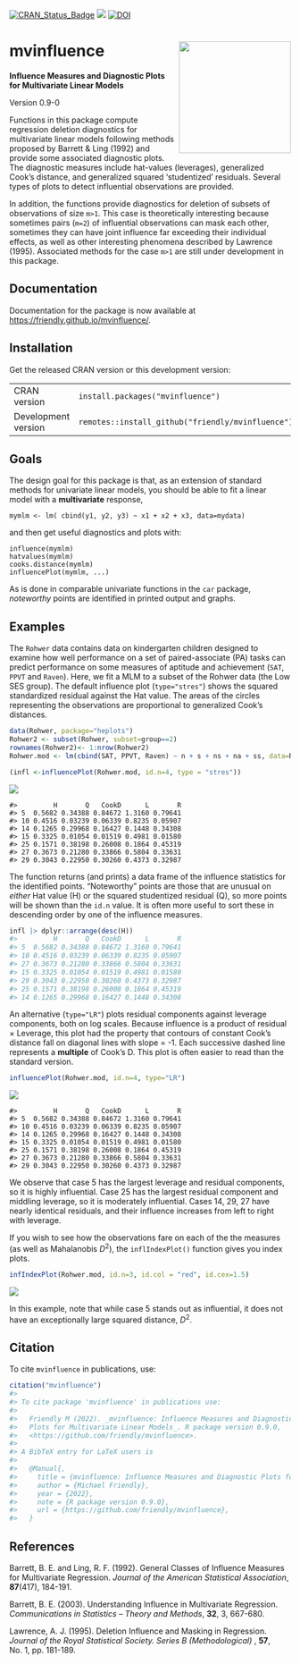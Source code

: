 
<!-- README.md is generated from README.Rmd. Please edit that file and knit again -->

[![CRAN_Status_Badge](http://www.r-pkg.org/badges/version/mvinfluence)](https://cran.r-project.org/package=mvinfluence)
[![](http://cranlogs.r-pkg.org/badges/grand-total/mvinfluence)](https://cran.r-project.org/package=mvinfluence)
[![DOI](https://zenodo.org/badge/128774860.svg)](https://zenodo.org/badge/latestdoi/128774860)

# mvinfluence <img src="man/figures/logo.png" align="right" height="200px" />

**Influence Measures and Diagnostic Plots for Multivariate Linear
Models**

Version 0.9-0

Functions in this package compute regression deletion diagnostics for
multivariate linear models following methods proposed by Barrett & Ling
(1992) and provide some associated diagnostic plots. The diagnostic
measures include hat-values (leverages), generalized Cook’s distance,
and generalized squared ‘studentized’ residuals. Several types of plots
to detect influential observations are provided.

In addition, the functions provide diagnostics for deletion of subsets
of observations of size `m>1`. This case is theoretically interesting
because sometimes pairs (`m=2`) of influential observations can mask
each other, sometimes they can have joint influence far exceeding their
individual effects, as well as other interesting phenomena described by
Lawrence (1995). Associated methods for the case `m>1` are still under
development in this package.

## Documentation

Documentation for the package is now available at
<https://friendly.github.io/mvinfluence/>.

## Installation

Get the released CRAN version or this development version:

|                     |                                                   |
|---------------------|---------------------------------------------------|
| CRAN version        | `install.packages("mvinfluence")`                 |
| Development version | `remotes::install_github("friendly/mvinfluence")` |

## Goals

The design goal for this package is that, as an extension of standard
methods for univariate linear models, you should be able to fit a linear
model with a **multivariate** response,

    mymlm <- lm( cbind(y1, y2, y3) ~ x1 + x2 + x3, data=mydata)

and then get useful diagnostics and plots with:

    influence(mymlm)
    hatvalues(mymlm)
    cooks.distance(mymlm)
    influencePlot(mymlm, ...)  

As is done in comparable univariate functions in the `car` package,
*noteworthy* points are identified in printed output and graphs.

## Examples

The `Rohwer` data contains data on kindergarten children designed to
examine how well performance on a set of paired-associate (PA) tasks can
predict performance on some measures of aptitude and achievement (`SAT`,
`PPVT` and `Raven`). Here, we fit a MLM to a subset of the Rohwer data
(the Low SES group). The default influence plot (`type="stres"`) shows
the squared standardized residual against the Hat value. The areas of
the circles representing the observations are proportional to
generalized Cook’s distances.

``` r
data(Rohwer, package="heplots")
Rohwer2 <- subset(Rohwer, subset=group==2)
rownames(Rohwer2)<- 1:nrow(Rohwer2)
Rohwer.mod <- lm(cbind(SAT, PPVT, Raven) ~ n + s + ns + na + ss, data=Rohwer2)

(infl <-influencePlot(Rohwer.mod, id.n=4, type = "stres"))
```

![](man/figures/README-rohwer1-1.png)<!-- -->

    #>         H       Q   CookD      L       R
    #> 5  0.5682 0.34388 0.84672 1.3160 0.79641
    #> 10 0.4516 0.03239 0.06339 0.8235 0.05907
    #> 14 0.1265 0.29968 0.16427 0.1448 0.34308
    #> 15 0.3325 0.01054 0.01519 0.4981 0.01580
    #> 25 0.1571 0.38198 0.26008 0.1864 0.45319
    #> 27 0.3673 0.21280 0.33866 0.5804 0.33631
    #> 29 0.3043 0.22950 0.30260 0.4373 0.32987

The function returns (and prints) a data frame of the influence
statistics for the identified points. “Noteworthy” points are those that
are unusual on *either* Hat value (H) or the squared studentized
residual (Q), so more points will be shown than the `id.n` value. It is
often more useful to sort these in descending order by one of the
influence measures.

``` r
infl |> dplyr::arrange(desc(H))
#>         H       Q   CookD      L       R
#> 5  0.5682 0.34388 0.84672 1.3160 0.79641
#> 10 0.4516 0.03239 0.06339 0.8235 0.05907
#> 27 0.3673 0.21280 0.33866 0.5804 0.33631
#> 15 0.3325 0.01054 0.01519 0.4981 0.01580
#> 29 0.3043 0.22950 0.30260 0.4373 0.32987
#> 25 0.1571 0.38198 0.26008 0.1864 0.45319
#> 14 0.1265 0.29968 0.16427 0.1448 0.34308
```

An alternative (`type="LR"`) plots residual components against leverage
components, both on log scales. Because influence is a product of
residual $\times$ Leverage, this plot had the property that contours of
constant Cook’s distance fall on diagonal lines with slope = -1. Each
successive dashed line represents a **multiple** of Cook’s D. This plot
is often easier to read than the standard version.

``` r
influencePlot(Rohwer.mod, id.n=4, type="LR")
```

![](man/figures/README-rohwer2-1.png)<!-- -->

    #>         H       Q   CookD      L       R
    #> 5  0.5682 0.34388 0.84672 1.3160 0.79641
    #> 10 0.4516 0.03239 0.06339 0.8235 0.05907
    #> 14 0.1265 0.29968 0.16427 0.1448 0.34308
    #> 15 0.3325 0.01054 0.01519 0.4981 0.01580
    #> 25 0.1571 0.38198 0.26008 0.1864 0.45319
    #> 27 0.3673 0.21280 0.33866 0.5804 0.33631
    #> 29 0.3043 0.22950 0.30260 0.4373 0.32987

We observe that case 5 has the largest leverage and residual components,
so it is highly influential. Case 25 has the largest residual component
and middling leverage, so it is moderately influential. Cases 14, 29, 27
have nearly identical residuals, and their influence increases from left
to right with leverage.

If you wish to see how the observations fare on each of the the measures
(as well as Mahalanobis $D^2$), the `inflIndexPlot()` function gives you
index plots.

``` r
infIndexPlot(Rohwer.mod, id.n=3, id.col = "red", id.cex=1.5)
```

![](man/figures/README-indexplot-1.png)<!-- -->

In this example, note that while case 5 stands out as influential, it
does not have an exceptionally large squared distance, $D^2$.

## Citation

To cite `mvinfluence` in publications, use:

``` r
citation("mvinfluence")
#> 
#> To cite package 'mvinfluence' in publications use:
#> 
#>   Friendly M (2022). _mvinfluence: Influence Measures and Diagnostic
#>   Plots for Multivariate Linear Models_. R package version 0.9.0,
#>   <https://github.com/friendly/mvinfluence>.
#> 
#> A BibTeX entry for LaTeX users is
#> 
#>   @Manual{,
#>     title = {mvinfluence: Influence Measures and Diagnostic Plots for Multivariate Linear Models},
#>     author = {Michael Friendly},
#>     year = {2022},
#>     note = {R package version 0.9.0},
#>     url = {https://github.com/friendly/mvinfluence},
#>   }
```

## References

Barrett, B. E. and Ling, R. F. (1992). General Classes of Influence
Measures for Multivariate Regression. *Journal of the American
Statistical Association*, **87**(417), 184-191.

Barrett, B. E. (2003). Understanding Influence in Multivariate
Regression. *Communications in Statistics – Theory and Methods*, **32**,
3, 667-680.

Lawrence, A. J. (1995). Deletion Influence and Masking in Regression.
*Journal of the Royal Statistical Society. Series B (Methodological)* ,
**57**, No. 1, pp. 181-189.
